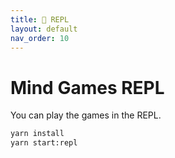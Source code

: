 ```yaml
---
title: 👾 REPL
layout: default
nav_order: 10
---
```


# Mind Games REPL

You can play the games in the REPL.

```bash
yarn install
yarn start:repl
```

